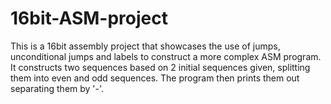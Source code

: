 # 16bit-ASM-project

This is a 16bit assembly project that showcases the use of jumps, unconditional jumps and labels to construct a more complex ASM program. It constructs two sequences based on 2 initial sequences given, splitting them into even and odd sequences.
The program then prints them out separating them by '-'.
